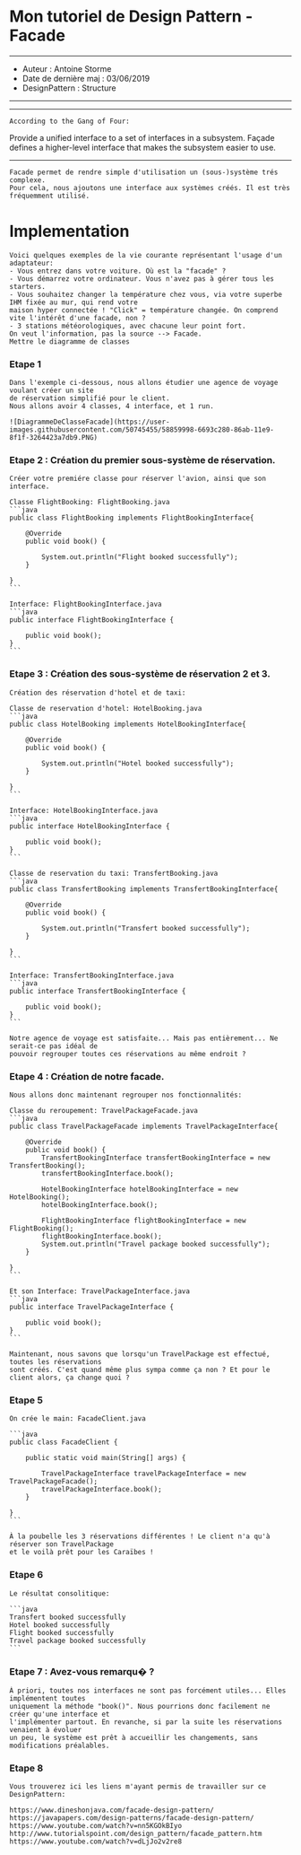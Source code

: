# Mon tutoriel de Design Pattern - Facade

***
* Auteur : Antoine Storme
* Date de dernière maj : 03/06/2019
* DesignPattern : Structure
***

***
    According to the Gang of Four:
Provide a unified interface to a set of interfaces in a subsystem. 
Façade defines a higher-level interface that makes the subsystem easier to use.
***
    Facade permet de rendre simple d'utilisation un (sous-)système trés complexe.
    Pour cela, nous ajoutons une interface aux systèmes créés. Il est très fréquemment utilisé.

# Implementation

    Voici quelques exemples de la vie courante représentant l'usage d'un adaptateur:
    - Vous entrez dans votre voiture. Où est la "facade" ?
    - Vous démarrez votre ordinateur. Vous n'avez pas à gérer tous les starters.
    - Vous souhaitez changer la température chez vous, via votre superbe IHM fixée au mur, qui rend votre
    maison hyper connectée ! "Click" = température changée. On comprend vite l'intérêt d'une facade, non ?
    - 3 stations météorologiques, avec chacune leur point fort.
    On veut l'information, pas la source --> Facade.    
    Mettre le diagramme de classes


### Etape 1

    Dans l'exemple ci-dessous, nous allons étudier une agence de voyage voulant créer un site
    de réservation simplifié pour le client.
    Nous allons avoir 4 classes, 4 interface, et 1 run.

    ![DiagrammeDeClasseFacade](https://user-images.githubusercontent.com/50745455/58859998-6693c280-86ab-11e9-8f1f-3264423a7db9.PNG)

### Etape 2 : Création du premier sous-système de réservation.

    Créer votre premiére classe pour réserver l'avion, ainsi que son interface.

    Classe FlightBooking: FlightBooking.java
    ```java
    public class FlightBooking implements FlightBookingInterface{

        @Override
        public void book() {
            
            System.out.println("Flight booked successfully");
        }

    }
    ```

    Interface: FlightBookingInterface.java
    ```java
    public interface FlightBookingInterface {

        public void book();
    }
    ```

### Etape 3 : Création des sous-système de réservation 2 et 3.

    Création des réservation d'hotel et de taxi:

    Classe de reservation d'hotel: HotelBooking.java
    ```java
    public class HotelBooking implements HotelBookingInterface{

        @Override
        public void book() {
        
            System.out.println("Hotel booked successfully");
        }

    }
    ```

    Interface: HotelBookingInterface.java
    ```java
    public interface HotelBookingInterface {

        public void book();
    }
    ```

    Classe de reservation du taxi: TransfertBooking.java
    ```java
    public class TransfertBooking implements TransfertBookingInterface{

        @Override
        public void book() {
            
            System.out.println("Transfert booked successfully");
        }

    }
    ```

    Interface: TransfertBookingInterface.java
    ```java
    public interface TransfertBookingInterface {

        public void book();
    }
    ```

    Notre agence de voyage est satisfaite... Mais pas entièrement... Ne serait-ce pas idéal de
    pouvoir regrouper toutes ces réservations au même endroit ?

### Etape 4 : Création de notre facade.

    Nous allons donc maintenant regrouper nos fonctionnalités:

    Classe du reroupement: TravelPackageFacade.java
    ```java
    public class TravelPackageFacade implements TravelPackageInterface{

        @Override
        public void book() {
            TransfertBookingInterface transfertBookingInterface = new TransfertBooking();
            transfertBookingInterface.book();
            
            HotelBookingInterface hotelBookingInterface = new HotelBooking();
            hotelBookingInterface.book();
            
            FlightBookingInterface flightBookingInterface = new FlightBooking();
            flightBookingInterface.book();
            System.out.println("Travel package booked successfully");
        }

    }
    ```

    Et son Interface: TravelPackageInterface.java
    ```java
    public interface TravelPackageInterface {

        public void book();
    }
    ```
    
    Maintenant, nous savons que lorsqu'un TravelPackage est effectué, toutes les réservations
    sont créés. C'est quand même plus sympa comme ça non ? Et pour le client alors, ça change quoi ?

### Etape 5 

    On crée le main: FacadeClient.java

    ```java
    public class FacadeClient {

        public static void main(String[] args) {

            TravelPackageInterface travelPackageInterface = new TravelPackageFacade();
            travelPackageInterface.book();
        }

    }
    ```

    À la poubelle les 3 réservations différentes ! Le client n'a qu'à réserver son TravelPackage
    et le voilà prêt pour les Caraïbes !

### Etape 6

    Le résultat consolitique:

    ```java
    Transfert booked successfully
    Hotel booked successfully
    Flight booked successfully
    Travel package booked successfully
    ```

### Etape 7 : Avez-vous remarqu� ?

    À priori, toutes nos interfaces ne sont pas forcément utiles... Elles implémentent toutes
    uniquement la méthode "book()". Nous pourrions donc facilement ne créer qu'une interface et
    l'implémenter partout. En revanche, si par la suite les réservations venaient à évoluer
    un peu, le système est prêt à accueillir les changements, sans modifications préalables.

### Etape 8

    Vous trouverez ici les liens m'ayant permis de travailler sur ce DesignPattern:

    https://www.dineshonjava.com/facade-design-pattern/
    https://javapapers.com/design-patterns/facade-design-pattern/
    https://www.youtube.com/watch?v=nn5KGOkBIyo 
    http://www.tutorialspoint.com/design_pattern/facade_pattern.htm 
    https://www.youtube.com/watch?v=dLjJo2v2re8
